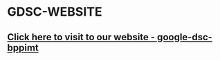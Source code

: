 # GDSC-WEBSITE
## [Click here to visit to our website - google-dsc-bppimt](https://google-dsc-bppimt.netlify.app/)
